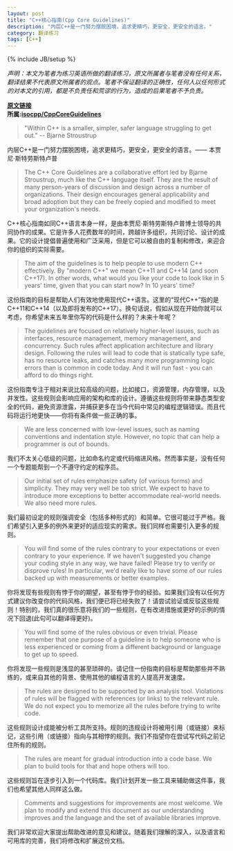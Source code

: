 ```yaml
---
layout: post
title: "C++核心指南(Cpp Core Guidelines)"
description: "内层C++是一门努力摆脱困境，追求更精巧，更安全，更安全的语言。"
category: 翻译练习
tags: [C++]
---
```


{% include JB/setup %}

*声明：本文为笔者为练习英语所做的翻译练习，原文所属者与笔者没有任何关系，翻译结果不代表原文所属者的观点。笔者不保证翻译的正确性，任何人以任何形式的对本文的引用，都是不负责任和荒谬的行为，造成的后果笔者不予负责。*


**[原文链接](https://github.com/isocpp/CppCoreGuidelines/blob/dde3cc5c20d85f0f0186d85e20eb62c80e296ed7/README.md)**  
**所属:[isocpp/CppCoreGuidelines](https://github.com/isocpp/CppCoreGuidelines/)**  

> "Within C++ is a smaller, simpler, safer language struggling to get out." -- Bjarne Stroustrup  

内层C++是一门努力摆脱困境，追求更精巧，更安全，更安全的语言。—— 本贾尼·斯特劳斯特卢普  

> The C++ Core Guidelines are a collaborative effort led by Bjarne Stroustrup, much like the C++ language itself. They are the result of many person-years of discussion and design across a number of organizations. Their design encourages general applicability and broad adoption but they can be freely copied and modified to meet your organization's needs.  

C++核心指南如同C++语言本身一样，是由本贾尼·斯特劳斯特卢普博士领导的共同协作的成果。它是许多人花费数年的时间，跨越许多组织，共同讨论、设计的成果。它的设计提倡普遍使用和广泛采用，但是它可以被自由的复制和修改，来迎合你的组织的实际需要。  

> The aim of the guidelines is to help people to use modern C++ effectively. By "modern C++" we mean C++11 and C++14 (and soon C++17). In other words, what would you like your code to look like in 5 years' time, given that you can start now? In 10 years' time?  

 这份指南的目标是帮助人们有效地使用现代C++语言。这里的“现代C++”指的是C++11和C++14（以及即将发布的C++17）。换句话说，假如从现在开始你就可以考虑，你希望未来五年里你写的代码是什么样的？未来十年呢？  

> The guidelines are focused on relatively higher-level issues, such as interfaces, resource management, memory management, and concurrency. Such rules affect application architecture and library design. Following the rules will lead to code that is statically type safe, has no resource leaks, and catches many more programming logic errors than is common in code today. And it will run fast - you can afford to do things right.  

这份指南专注于相对来说比较高级的问题，比如接口，资源管理，内存管理，以及并发性。这些规则会影响应用的架构和库的设计。遵循这些规则将带来静态类型安全的代码，避免资源泄露，并捕获更多在当今代码中常见的编程逻辑错误。而且代码将运行地更快——你将有条件做一些正确的事。  

> We are less concerned with low-level issues, such as naming conventions and indentation style. However, no topic that can help a programmer is out of bounds.

我们不太关心低级的问题，比如命名约定或代码缩进风格。然而事实是，没有任何一个专题能帮到一个不遵守约定的程序员。  

> Our initial set of rules emphasize safety (of various forms) and simplicity. They may very well be too strict. We expect to have to introduce more exceptions to better accommodate real-world needs. We also need more rules.  

我们最初设定的规则强调安全（包括多种形式的）和简单。它很可能过于严格。我们希望引入更多的例外来更好的适应现实的需求。我们同样也需要引入更多的规则。  

> You will find some of the rules contrary to your expectations or even contrary to your experience. If we haven't suggested you change your coding style in any way, we have failed! Please try to verify or disprove rules! In particular, we'd really like to have some of our rules backed up with measurements or better examples.

你将发现有些规则有悖于你的期望，甚至有悖于你的经验。如果我们没有以任何方式建议你改变你的代码风格，我们便已将已经失败了！请尝试验证或反驳这些规则！特别的，我们真的很乐意将我们的一些规则，在有改进措施或更好的示例的情况下回退(此句可以翻译得更好)。 

> You will find some of the rules obvious or even trivial. Please remember that one purpose of a guideline is to help someone who is less experienced or coming from a different background or language to get up to speed.  

你将发现一些规则是浅显的甚至琐碎的。请记住一份指南的目标是帮助那些并不熟练的，或来自其他的背景、使用其他的编程语言的人提高开发速度。  

> The rules are designed to be supported by an analysis tool. Violations of rules will be flagged with references (or links) to the relevant rule. We do not expect you to memorize all the rules before trying to write code.  

这些规则设计成能被分析工具所支持。规则的违规设计将被用引用（或链接）来标记，这些引用（或链接）指向与其相悖的规则。我们不指望你在尝试写代码之前记住所有的规则。  

> The rules are meant for gradual introduction into a code base. We plan to build tools for that and hope others will too.  

这些规则旨在逐步引入到一个代码库。我们计划开发一些工具来辅助做这件事，我们也希望其他人同样这么做。  

> Comments and suggestions for improvements are most welcome. We plan to modify and extend this document as our understanding improves and the language and the set of available libraries improve.

我们非常欢迎大家提出帮助改进的意见和建议。随着我们理解的深入，以及语言和可用库的完善，我们将修改和扩展这份文档。

